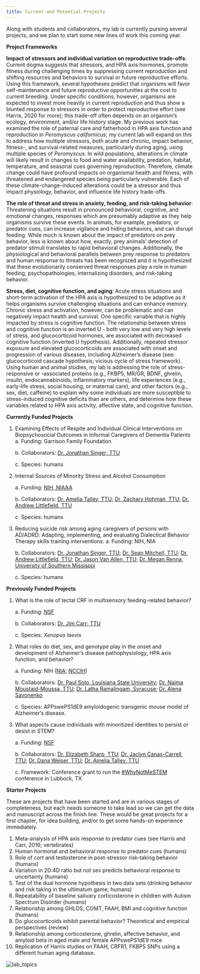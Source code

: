 ```yaml
---
title: Current and Potential Projects
---
```

Along with students and collaborators, my lab is currently pursing several projects, and we plan to start some new lines of work this coming year.

**Project Frameworks**

**Impact of stressors and individual variation on reproductive trade-offs**: Current dogma suggests that stressors, and HPA axis hormones, promote fitness during challenging times by suppressing current reproduction and shifting resources and behaviors to survival or future reproductive efforts. Using this framework, several hypotheses predict that organisms will favor self-maintenance and future reproductive opportunities at the cost to current breeding. Under specific conditions, however, organisms are expected to invest more heavily in current reproduction and thus show a blunted response to stressors in order to protect reproductive effort (see Harris, 2020 for more); this trade-off often depends on an organism’s ecology, environment, and/or life history stage. My previous work has examined the role of paternal care and fatherhood in HPA axis function and reproduction in *Peromyscus californicus*; my current lab will expand on this to address how multiple stressors, both acute and chronic, impact behavior, fitness-, and survival-related measures, particularly during aging, using multiple species of *Peromyscus*. In wild populations, alterations in climate will likely result in changes to food and water availability, predation, habitat, temperature, and seasonal cues governing reproduction. Therefore, climate change could have profound impacts on organismal health and fitness, with threatened and endangered species being particularly vulnerable. Each of these climate-change-induced alterations could be a stressor and thus impact physiology, behavior, and influence life history trade-offs. 

**The role of threat and stress in anxiety, feeding, and risk-taking behavior**: Threatening situations result in pronounced behavioral, cognitive, and emotional changes, responses which are presumably adaptive as they help organisms survive these events. In animals, for example, predators, or predator cues, can increase vigilance and hiding behaviors, and can disrupt feeding. While much is known about the impact of predators on prey behavior, less is known about how, exactly, prey animals’ detection of predator stimuli translates to rapid behavioral changes. Additionally, the physiological and behavioral parallels between prey response to predators and human response to threats has been recognized and it is hypothesized that these evolutionarily conserved threat responses play a role in human feeding, psychopathologies, internalizing disorders, and risk-taking behavior. 

**Stress, diet, cognitive function, and aging**: Acute stress situations and short-term activation of the HPA axis is hypothesized to be adaptive as it helps organisms survive challenging situations and can enhance memory. Chronic stress and activation, however, can be problematic and can negatively impact health and survival. One specific variable that is highly impacted by stress is cognitive function. The relationship between stress and cognitive function is an inverted U - both very low and very high levels of stress, and glucocorticoid hormones, are associated with decreased cognitive function (inverted U hypothesis). Additionally, repeated stressor exposure and elevated glucocorticoids are associated with onset and progression of various diseases, including Alzheimer’s disease (see: glucocorticoid cascade hypothesis; vicious cycle of stress framework). Using human and animal studies, my lab is addressing the role of stress-responsive or -associated proteins (e.g., FKBP5, MR/GR, BDNF, ghrelin, insulin, endocannabinoids, inflammatory markers), life experiences (e.g., early-life stress, social housing, or maternal care), and other factors (e.g., sex, diet, caffeine) to explain why some individuals are more susceptible to stress-induced cognitive deficits than are others, and determine how these variables related to HPA axis activity, affective state, and cognitive function. 


**Currently Funded Projects**
1. Examining Effects of Respite and Individual Clinical Interventions on Biopsychosocial Outcomes in Informal Caregivers of Dementia Patients
   a. Funding: Garrison Family Foundation

   b. Collaborators: [Dr. Jonathan Singer; TTU](https://www.depts.ttu.edu/psy/people/jsinger/)

   c. Species: humans

2. Internal Sources of Minority Stress and Alcohol Consumption

   a. Funding: [NIH, NIAAA](https://reporter.nih.gov/search/pV6m49-blkmDrjjWHjhvyw/project-details/10742318)

   b. Collaborators: [Dr. Amelia Talley, TTU](https://www.depts.ttu.edu/psy/people/atalley/); [Dr. Zachary Hohman, TTU](https://www.depts.ttu.edu/psy/people/zhohman/); [Dr. Andrew Littlefield, TTU](https://www.depts.ttu.edu/psy/people/alittlefield/)

   c. Species: humans

3.  Reducing suicide risk among aging caregivers of persons with AD/ADRD: Adapting, implementing, and evaluating Dialectical Behavior Therapy skills training interventions.
    a. Funding: NIH, NIA

    b. Collaborators: [Dr. Jonathan Singer, TTU](https://www.depts.ttu.edu/psy/people/jsinger/); [Dr. Sean Mitchell, TTU](https://www.depts.ttu.edu/psy/people/smitchell/); [Dr. Andrew Littlefield, TTU](https://www.depts.ttu.edu/psy/people/alittlefield/); [Dr. Jason Van Allen, TTU](https://www.depts.ttu.edu/psy/people/jvanallen/); [Dr. Megan Renna, University of Southern Missisppi](https://usm-petlab.weebly.com/)

    c. Species: humans
    
**Previously Funded Projects**
1.	What is the role of tectal CRF in multisensory feeding-related behavior?

    a.	Funding: [NSF]( https://www.nsf.gov/awardsearch/showAward?AWD_ID=1656734&HistoricalAwards=false) 
    
    b.	Collaborators: [Dr. Jim Carr; TTU]( https://www.depts.ttu.edu/biology/people/Faculty/carrjames/)
    
    c.	Species: *Xenopus laevis* 

2.	What roles do diet, sex, and genotype play in the onset and development of Alzheimer’s disease pathophysiology, HPA axis function, and behavior?

    a.	Funding: NIH ([NIA]( https://reporter.nih.gov/search/UDXFwv0PBEaBF7tjLzgshQ/project-details/8879647); [NCCIH]( https://reporter.nih.gov/search/9vnZFixckUacguQ8Rh3uFQ/project-details/9755643))

    b.	Collaborators: [Dr. Paul Soto, Louisiana State University]( https://www.lsu.edu/hss/psychology/faculty/cognitive/soto.php); [Dr. Naima Moustaid-Moussa, TTU]( https://www.depts.ttu.edu/hs/ns/moustaid-moussa.php); [Dr. Latha Ramalingam, Syracuse]( https://falk.syr.edu/people/ramalingam-latha/); [Dr. Alena Savonenko]( https://www.hopkinsmedicine.org/research/advancements-in-research/fundamentals/profiles/alena-savonenko) 

    c.	Species: APPswePS1dE9 amyloidogenic transgenic mouse model of Alzheimer’s disease. 

3.	What aspects cause individuals with minoritized identities to persist or desist in STEM? 

    a.	Funding: [NSF](https://www.nsf.gov/awardsearch/showAward?AWD_ID=2027130)

    b.	Collaborators: [Dr. Elizabeth Sharp, TTU](https://www.depts.ttu.edu/hs/hdfs/sharp.php); [Dr. Jaclyn Canas-Carrell, TTU]( https://www.entx.ttu.edu/dr.-jaclyn-canas-carrell.html); [Dr. Dana Weiser, TTU]( https://www.depts.ttu.edu/hs/hdfs/weiser.php); [Dr. Amelia Talley, TTU]( https://www.depts.ttu.edu/psy/people/atalley/)

    c.	Framework: Conference grant to run the [#WhyNotMeSTEM](https://www.depts.ttu.edu/stem/whynotmestem/index.php) conference in Lubbock, TX

**Starter Projects**

These are projects that have been started and are in various stages of completeness, but each needs someone to take lead so we can get the data and manuscript across the finish line. These would be great projects for a first chapter, for idea building, and/or to get some hands-on experience immediately. 

1.	Meta-analysis of HPA axis response to predator cues (see Harris and Carr, 2016; vertebrates)
2.	Human hormonal and behavioral response to predator cues (humans) 
3.	Role of cort and testosterone in post-stressor risk-taking behavior (humans)
4.	Variation in 2D:4D ratio but not sex predicts behavioral response to uncertainty (humans)
5.	Test of the dual hormone hypothesis in two data sets (drinking behavior and risk taking in the ultimatum game; humans)
6.	Repeatability of baseline salivary corticosterone in children with Autism Spectrum Disorder (humans)
7.	Relationship among GHLOS, COMT, FAAH, BMI and cognitive function (humans)
8.	Do glucocorticoids inhibit parental behavior? Theoretical and empirical perspectives (review)
9.	Relationship among corticosterone, ghrelin, affective behavior, and amyloid beta in aged male and female APPswePS1dE9 mice
10.	Replication of Harris studies on FAAH, CRFR1, FKBP5 SNPs using a different human aging database. 

![lab_topics](https://user-images.githubusercontent.com/58483740/191763604-9c9d5137-bbc9-4d56-b430-6d836ab30a74.jpg)
